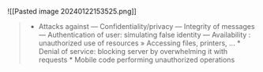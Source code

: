 ![[Pasted image 20240122153525.png]]
> * Attacks against — Confidentiality/privacy — Integrity of messages — Authentication of user: simulating false identity — Availability : unauthorized use of resources » Accessing files, printers, ... * Denial of service: blocking server by overwhelming it with requests * Mobile code performing unauthorized operations